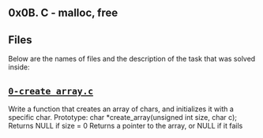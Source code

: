 ## 0x0B. C - malloc, free

## Files
Below are the names of files and the description of the task that was solved inside:



## [`0-create_array.c`](0-create_array.c)
Write a function that creates an array of chars, and initializes it with a specific char.
Prototype: char *create_array(unsigned int size, char c);
Returns NULL if size = 0
Returns a pointer to the array, or NULL if it fails
